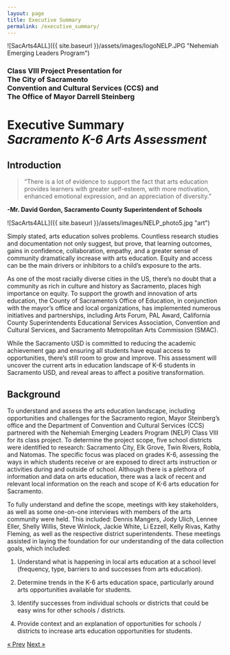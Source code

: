 ```yaml
---
layout: page
title: Executive Summary
permalink: /executive_summary/
---
```


![SacArts4ALL]({{ site.baseurl }}/assets/images/logoNELP.JPG "Nehemiah Emerging Leaders Program")

### Class VIII Project Presentation for<br/>The City of Sacramento<br/>Convention and Cultural Services (CCS) and<br/>The Office of Mayor Darrell Steinberg 


# Executive Summary<br/><em>Sacramento K-6 Arts Assessment</em> 


## Introduction

> “There is a lot of evidence to support the fact that arts education provides learners with greater self-esteem, with more motivation, enhanced emotional expression, and an appreciation of diversity.”

**-Mr. David Gordon, Sacramento County Superintendent of Schools** 

![SacArts4ALL]({{ site.baseurl }}/assets/images/NELP_photo5.jpg "art")

Simply stated, arts education solves problems. Countless research studies and documentation not only suggest, but prove, that learning outcomes, gains in confidence, collaboration, empathy, and a greater sense of community dramatically increase with arts education. Equity and access can be the main drivers or inhibitors to a child’s exposure to the arts. 

As one of the most racially diverse cities in the US, there’s no doubt that a community as rich in culture and history as Sacramento, places high importance on equity. To support the growth and innovation of arts education, the County of Sacramento’s Office of Education, in conjunction with the mayor’s office and local organizations, has implemented numerous initiatives and partnerships, including Arts Forum, PAL Award, California County Superintendents Educational Services Association, Convention and Cultural Services, and Sacramento Metropolitan Arts Commission (SMAC). 

While the Sacramento USD is committed to reducing the academic achievement gap and ensuring all students have equal access to opportunities, there’s still room to grow and improve. This assessment will uncover the current arts in education landscape of K-6 students in Sacramento USD, and reveal areas to affect a positive transformation.

## Background

To understand and assess the arts education landscape, including opportunities and challenges for the Sacramento region, Mayor Steinberg’s office and the Department of Convention and Cultural Services (CCS) partnered with the Nehemiah Emerging Leaders Program (NELP) Class VIII for its class project. To determine the project scope, five school districts were identified to research: Sacramento City, Elk Grove, Twin Rivers, Robla, and Natomas. The specific focus was placed on grades K-6, assessing the ways in which students receive or are exposed to direct arts instruction or activities during and outside of school. Although there is a plethora of information and data on arts education, there was a lack of recent and relevant local information on the reach and scope of K-6 arts education for Sacramento. 

To fully understand and define the scope, meetings with key stakeholders, as well as some one-on-one interviews with members of the arts community were held. This included: Dennis Mangers, Jody Ulich, Lennee Eller, Shelly Willis, Steve Winlock, Jackie White, Li Ezzell, Kelly Rivas, Kathy Fleming, as well as the respective district superintendents. These meetings assisted in laying the foundation for our understanding of the data collection goals, which included:  

1. Understand what is happening in local arts education at a school level (frequency, type, barriers to and successes from arts education).

2. Determine trends in the K-6 arts education space, particularly around arts opportunities available for students. 

3. Identify successes from individual schools or districts that could be easy wins for other schools / districts. 

4. Provide context and an explanation of opportunities for schools / districts to increase arts education opportunities for students.


 

<!-- Pagination -->
<div class="pagination">
  <a class="pagination-item older" href="{{ site.baseurl }}">&laquo; Prev</a>
  <a class="pagination-item newer" href="{{ site.baseurl }}/methodology">Next &raquo;</a>
</div>
